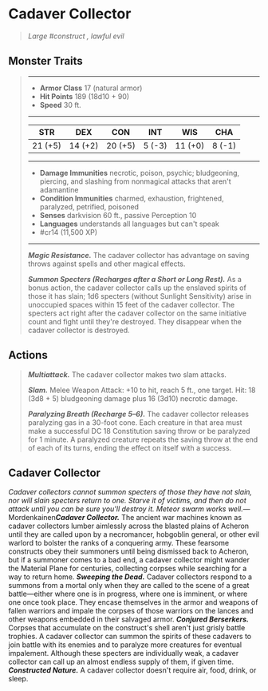 # Cadaver Collector
>*Large #construct , lawful evil*
## Monster Traits
>___
>- **Armor Class** 17 (natural armor)
>- **Hit Points** 189 (18d10 + 90)
>- **Speed** 30 ft.
>___
>|STR|DEX|CON|INT|WIS|CHA|
>|:---:|:---:|:---:|:---:|:---:|:---:|
>|21 (+5)|14 (+2)|20 (+5)|5 (-3)|11 (+0)|8 (-1)|
>___
>- **Damage Immunities** necrotic, poison, psychic; bludgeoning, piercing, and slashing from nonmagical attacks that aren't adamantine
>- **Condition Immunities** charmed, exhaustion, frightened, paralyzed, petrified, poisoned
>- **Senses** darkvision 60 ft., passive Perception 10
>- **Languages** understands all languages but can't speak
>- #cr14 (11,500 XP)
>___
>***Magic Resistance.*** The cadaver collector has advantage on saving throws against spells and other magical effects.  
>
>***Summon Specters (Recharges after a Short or Long Rest).*** As a bonus action, the cadaver collector calls up the enslaved spirits of those it has slain; 1d6 specters (without Sunlight Sensitivity) arise in unoccupied spaces within 15 feet of the cadaver collector. The specters act right after the cadaver collector on the same initiative count and fight until they're destroyed. They disappear when the cadaver collector is destroyed.  
>
## Actions
>***Multiattack.*** The cadaver collector makes two slam attacks.  
>
>***Slam.*** Melee Weapon Attack: +10 to hit, reach 5 ft., one target. Hit: 18 (3d8 + 5) bludgeoning damage plus 16 (3d10) necrotic damage.  
>
>***Paralyzing Breath (Recharge 5–6).*** The cadaver collector releases paralyzing gas in a 30-foot cone. Each creature in that area must make a successful DC 18 Constitution saving throw or be paralyzed for 1 minute. A paralyzed creature repeats the saving throw at the end of each of its turns, ending the effect on itself with a success.
## Cadaver Collector
*Cadaver collectors cannot summon specters of those they have not slain, nor will slain specters return to one. Starve it of victims, and then do not attack until you can be sure you'll destroy it. Meteor swarm works well.*— Mordenkainen***Cadaver Collector.*** The ancient war machines known as cadaver collectors lumber aimlessly across the blasted plains of Acheron until they are called upon by a necromancer, hobgoblin general, or other evil warlord to bolster the ranks of a conquering army. These fearsome constructs obey their summoners until being dismissed back to Acheron, but if a summoner comes to a bad end, a cadaver collector might wander the Material Plane for centuries, collecting corpses while searching for a way to return home.
***Sweeping the Dead.*** Cadaver collectors respond to a summons from a mortal only when they are called to the scene of a great battle—either where one is in progress, where one is imminent, or where one once took place. They encase themselves in the armor and weapons of fallen warriors and impale the corpses of those warriors on the lances and other weapons embedded in their salvaged armor.
***Conjured Berserkers.*** Corpses that accumulate on the construct's shell aren't just grisly battle trophies. A cadaver collector can summon the spirits of these cadavers to join battle with its enemies and to paralyze more creatures for eventual impalement. Although these specters are individually weak, a cadaver collector can call up an almost endless supply of them, if given time.
***Constructed Nature.*** A cadaver collector doesn't require air, food, drink, or sleep.